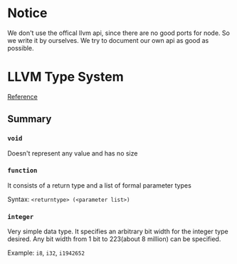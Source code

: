 # Notice

We don't use the offical llvm api, since there are no good ports for node. So we write it by ourselves. We try to document our own api as good as possible.

# LLVM Type System

[Reference](https://llvm.org/docs/LangRef.html#type-system)

## Summary

### `void`

Doesn't represent any value and has no size

### `function`

It consists of a return type and a list of formal parameter types

Syntax: `<returntype> (<parameter list>)`

### `integer`

Very simple data type. It specifies an arbitrary bit width for the integer type desired. Any bit width from 1 bit to 223(about 8 million) can be specified.

Example: `i8`, `i32`, `i1942652`
